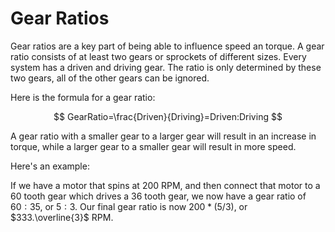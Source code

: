 # Gear Ratios

Gear ratios are a key part of being able to influence speed an torque. A gear ratio consists of at least two gears or sprockets of different sizes. Every system has a driven and driving gear. The ratio is only determined by these two gears, all of the other gears can be ignored.

<!--TODO: image here-->

Here is the formula for a gear ratio:

$$
GearRatio=\frac{Driven}{Driving}=Driven:Driving
$$

A gear ratio with a smaller gear to a larger gear will result in an increase in torque, while a larger gear to a smaller gear will result in more speed.

Here's an example:

If we have a motor that spins at 200 RPM, and then connect that motor to a 60 tooth gear which drives a 36 tooth gear, we now have a gear ratio of $60:35$, or $5:3$. Our final gear ratio is now $200*(5/3)$, or $333.\overline{3}$ RPM.
